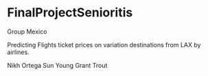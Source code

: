 # FinalProjectSenioritis

Group Mexico

Predicting Flights ticket prices on variation destinations from LAX by airlines.

Nikh Ortega
Sun Young
Grant Trout